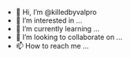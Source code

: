 - 👋 Hi, I’m @killedbyvalpro
- 👀 I’m interested in ...
- 🌱 I’m currently learning ...
- 💞️ I’m looking to collaborate on ...
- 📫 How to reach me ...

<!---
killedbyvalpro/killedbyvalpro is a ✨ special ✨ repository because its `README.md` (this file) appears on your GitHub profile.
You can click the Preview link to take a look at your changes.
--->
